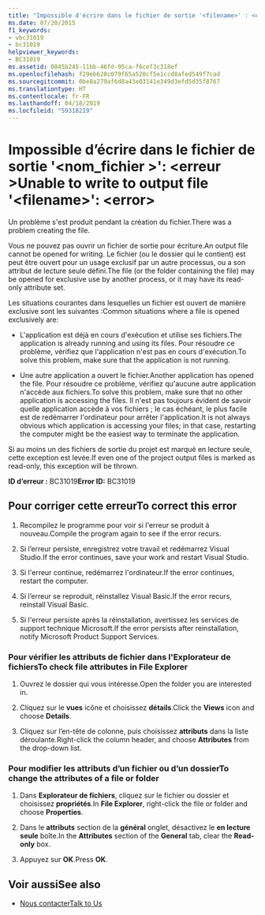 ```yaml
---
title: "Impossible d'écrire dans le fichier de sortie '<filename>' : <error>"
ms.date: 07/20/2015
f1_keywords:
- vbc31019
- bc31019
helpviewer_keywords:
- BC31019
ms.assetid: 0845b245-11bb-46fd-95ca-f6cef3c318ef
ms.openlocfilehash: f29eb628c079f65a520cf5e1ccd8afed549f7cad
ms.sourcegitcommit: 0be8a279af6d8a43e03141e349d3efd5d35f8767
ms.translationtype: HT
ms.contentlocale: fr-FR
ms.lasthandoff: 04/18/2019
ms.locfileid: "59318219"
---
```

# <a name="unable-to-write-to-output-file-filename-error"></a><span data-ttu-id="cbc44-102">Impossible d’écrire dans le fichier de sortie '\<nom_fichier >': \<erreur ></span><span class="sxs-lookup"><span data-stu-id="cbc44-102">Unable to write to output file '\<filename>': \<error></span></span>
<span data-ttu-id="cbc44-103">Un problème s'est produit pendant la création du fichier.</span><span class="sxs-lookup"><span data-stu-id="cbc44-103">There was a problem creating the file.</span></span>  
  
 <span data-ttu-id="cbc44-104">Vous ne pouvez pas ouvrir un fichier de sortie pour écriture.</span><span class="sxs-lookup"><span data-stu-id="cbc44-104">An output file cannot be opened for writing.</span></span> <span data-ttu-id="cbc44-105">Le fichier (ou le dossier qui le contient) est peut être ouvert pour un usage exclusif par un autre processus, ou a son attribut de lecture seule défini.</span><span class="sxs-lookup"><span data-stu-id="cbc44-105">The file (or the folder containing the file) may be opened for exclusive use by another process, or it may have its read-only attribute set.</span></span>  
  
 <span data-ttu-id="cbc44-106">Les situations courantes dans lesquelles un fichier est ouvert de manière exclusive sont les suivantes :</span><span class="sxs-lookup"><span data-stu-id="cbc44-106">Common situations where a file is opened exclusively are:</span></span>  
  
-   <span data-ttu-id="cbc44-107">L'application est déjà en cours d'exécution et utilise ses fichiers.</span><span class="sxs-lookup"><span data-stu-id="cbc44-107">The application is already running and using its files.</span></span> <span data-ttu-id="cbc44-108">Pour résoudre ce problème, vérifiez que l'application n'est pas en cours d'exécution.</span><span class="sxs-lookup"><span data-stu-id="cbc44-108">To solve this problem, make sure that the application is not running.</span></span>  
  
-   <span data-ttu-id="cbc44-109">Une autre application a ouvert le fichier.</span><span class="sxs-lookup"><span data-stu-id="cbc44-109">Another application has opened the file.</span></span> <span data-ttu-id="cbc44-110">Pour résoudre ce problème, vérifiez qu'aucune autre application n'accède aux fichiers.</span><span class="sxs-lookup"><span data-stu-id="cbc44-110">To solve this problem, make sure that no other application is accessing the files.</span></span> <span data-ttu-id="cbc44-111">Il n'est pas toujours évident de savoir quelle application accède à vos fichiers ; le cas échéant, le plus facile est de redémarrer l'ordinateur pour arrêter l'application.</span><span class="sxs-lookup"><span data-stu-id="cbc44-111">It is not always obvious which application is accessing your files; in that case, restarting the computer might be the easiest way to terminate the application.</span></span>  
  
 <span data-ttu-id="cbc44-112">Si au moins un des fichiers de sortie du projet est marqué en lecture seule, cette exception est levée.</span><span class="sxs-lookup"><span data-stu-id="cbc44-112">If even one of the project output files is marked as read-only, this exception will be thrown.</span></span>  
  
 <span data-ttu-id="cbc44-113">**ID d’erreur :** BC31019</span><span class="sxs-lookup"><span data-stu-id="cbc44-113">**Error ID:** BC31019</span></span>  
  
## <a name="to-correct-this-error"></a><span data-ttu-id="cbc44-114">Pour corriger cette erreur</span><span class="sxs-lookup"><span data-stu-id="cbc44-114">To correct this error</span></span>  
  
1. <span data-ttu-id="cbc44-115">Recompilez le programme pour voir si l'erreur se produit à nouveau.</span><span class="sxs-lookup"><span data-stu-id="cbc44-115">Compile the program again to see if the error recurs.</span></span>  
  
2. <span data-ttu-id="cbc44-116">Si l’erreur persiste, enregistrez votre travail et redémarrez Visual Studio.</span><span class="sxs-lookup"><span data-stu-id="cbc44-116">If the error continues, save your work and restart Visual Studio.</span></span>  
  
3. <span data-ttu-id="cbc44-117">Si l'erreur continue, redémarrez l'ordinateur.</span><span class="sxs-lookup"><span data-stu-id="cbc44-117">If the error continues, restart the computer.</span></span>  
  
4. <span data-ttu-id="cbc44-118">Si l’erreur se reproduit, réinstallez Visual Basic.</span><span class="sxs-lookup"><span data-stu-id="cbc44-118">If the error recurs, reinstall Visual Basic.</span></span>  
  
5. <span data-ttu-id="cbc44-119">Si l'erreur persiste après la réinstallation, avertissez les services de support technique Microsoft.</span><span class="sxs-lookup"><span data-stu-id="cbc44-119">If the error persists after reinstallation, notify Microsoft Product Support Services.</span></span>  
  
### <a name="to-check-file-attributes-in-file-explorer"></a><span data-ttu-id="cbc44-120">Pour vérifier les attributs de fichier dans l'Explorateur de fichiers</span><span class="sxs-lookup"><span data-stu-id="cbc44-120">To check file attributes in File Explorer</span></span>  
  
1. <span data-ttu-id="cbc44-121">Ouvrez le dossier qui vous intéresse.</span><span class="sxs-lookup"><span data-stu-id="cbc44-121">Open the folder you are interested in.</span></span>  
  
2. <span data-ttu-id="cbc44-122">Cliquez sur le **vues** icône et choisissez **détails**.</span><span class="sxs-lookup"><span data-stu-id="cbc44-122">Click the **Views** icon and choose **Details**.</span></span>  
  
3. <span data-ttu-id="cbc44-123">Cliquez sur l’en-tête de colonne, puis choisissez **attributs** dans la liste déroulante.</span><span class="sxs-lookup"><span data-stu-id="cbc44-123">Right-click the column header, and choose **Attributes** from the drop-down list.</span></span>  
  
### <a name="to-change-the-attributes-of-a-file-or-folder"></a><span data-ttu-id="cbc44-124">Pour modifier les attributs d’un fichier ou d’un dossier</span><span class="sxs-lookup"><span data-stu-id="cbc44-124">To change the attributes of a file or folder</span></span>  
  
1. <span data-ttu-id="cbc44-125">Dans **Explorateur de fichiers**, cliquez sur le fichier ou dossier et choisissez **propriétés**.</span><span class="sxs-lookup"><span data-stu-id="cbc44-125">In **File Explorer**, right-click the file or folder and choose **Properties**.</span></span>  
  
2. <span data-ttu-id="cbc44-126">Dans le **attributs** section de la **général** onglet, désactivez le **en lecture seule** boîte.</span><span class="sxs-lookup"><span data-stu-id="cbc44-126">In the **Attributes** section of the **General** tab, clear the **Read-only** box.</span></span>  
  
3. <span data-ttu-id="cbc44-127">Appuyez sur **OK**.</span><span class="sxs-lookup"><span data-stu-id="cbc44-127">Press **OK**.</span></span>  
  
## <a name="see-also"></a><span data-ttu-id="cbc44-128">Voir aussi</span><span class="sxs-lookup"><span data-stu-id="cbc44-128">See also</span></span>

- [<span data-ttu-id="cbc44-129">Nous contacter</span><span class="sxs-lookup"><span data-stu-id="cbc44-129">Talk to Us</span></span>](/visualstudio/ide/talk-to-us)
